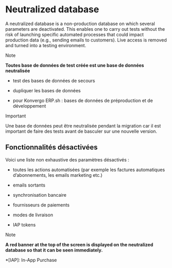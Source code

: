 # Neutralized database

A neutralized database is a non-production database on which several
parameters are deactivated. This enables one to carry out tests without the
risk of launching specific automated processes that could impact production
data (e.g., sending emails to customers). Live access is removed and turned
into a testing environment.

<div class="alert alert-primary">
<p class="alert-title">
Note</p><p><b>Toutes base de données de test créée est une base de données neutralisée</b></p>
<ul>
<li><p>test des bases de données de secours</p></li>
<li><p>dupliquer les bases de données</p></li>
<li><p>pour Konvergo ERP.sh : bases de données de préproduction et de développement</p></li>
</ul>
</div> <div class="alert alert-warning">
<p class="alert-title">
Important</p><p>Une base de données peut être neutralisée pendant la migration car il est important de faire des tests avant de basculer sur une nouvelle version.</p>
</div>

## Fonctionnalités désactivées

Voici une liste non exhaustive des paramètres désactivés :

  * toutes les actions automatisées (par exemple les factures automatiques d’abonnements, les emails marketing etc.)

  * emails sortants

  * synchronisation bancaire

  * fournisseurs de paiements

  * modes de livraison

  * IAP tokens

<div class="alert alert-primary">
<p class="alert-title">
Note</p><p><b>A red banner at the top of the screen is displayed on the neutralized database so that it can
be seen immediately.</b></p>
</div>

  *[IAP]: In-App Purchase

